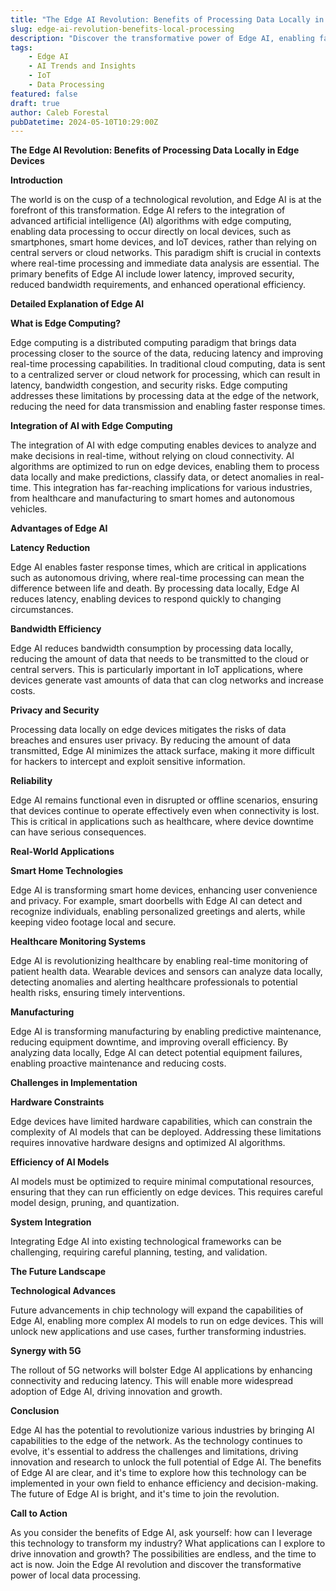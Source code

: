 ```yaml
---
title: "The Edge AI Revolution: Benefits of Processing Data Locally in Edge Devices"
slug: edge-ai-revolution-benefits-local-processing
description: "Discover the transformative power of Edge AI, enabling faster, more secure, and more efficient data processing at the edge of the network."
tags: 
    - Edge AI 
    - AI Trends and Insights 
    - IoT 
    - Data Processing
featured: false
draft: true
author: Caleb Forestal
pubDatetime: 2024-05-10T10:29:00Z
---
```


**The Edge AI Revolution: Benefits of Processing Data Locally in Edge Devices**

**Introduction**

The world is on the cusp of a technological revolution, and Edge AI is at the forefront of this transformation. Edge AI refers to the integration of advanced artificial intelligence (AI) algorithms with edge computing, enabling data processing to occur directly on local devices, such as smartphones, smart home devices, and IoT devices, rather than relying on central servers or cloud networks. This paradigm shift is crucial in contexts where real-time processing and immediate data analysis are essential. The primary benefits of Edge AI include lower latency, improved security, reduced bandwidth requirements, and enhanced operational efficiency.

**Detailed Explanation of Edge AI**

**What is Edge Computing?**

Edge computing is a distributed computing paradigm that brings data processing closer to the source of the data, reducing latency and improving real-time processing capabilities. In traditional cloud computing, data is sent to a centralized server or cloud network for processing, which can result in latency, bandwidth congestion, and security risks. Edge computing addresses these limitations by processing data at the edge of the network, reducing the need for data transmission and enabling faster response times.

**Integration of AI with Edge Computing**

The integration of AI with edge computing enables devices to analyze and make decisions in real-time, without relying on cloud connectivity. AI algorithms are optimized to run on edge devices, enabling them to process data locally and make predictions, classify data, or detect anomalies in real-time. This integration has far-reaching implications for various industries, from healthcare and manufacturing to smart homes and autonomous vehicles.

**Advantages of Edge AI**

**Latency Reduction**

Edge AI enables faster response times, which are critical in applications such as autonomous driving, where real-time processing can mean the difference between life and death. By processing data locally, Edge AI reduces latency, enabling devices to respond quickly to changing circumstances.

**Bandwidth Efficiency**

Edge AI reduces bandwidth consumption by processing data locally, reducing the amount of data that needs to be transmitted to the cloud or central servers. This is particularly important in IoT applications, where devices generate vast amounts of data that can clog networks and increase costs.

**Privacy and Security**

Processing data locally on edge devices mitigates the risks of data breaches and ensures user privacy. By reducing the amount of data transmitted, Edge AI minimizes the attack surface, making it more difficult for hackers to intercept and exploit sensitive information.

**Reliability**

Edge AI remains functional even in disrupted or offline scenarios, ensuring that devices continue to operate effectively even when connectivity is lost. This is critical in applications such as healthcare, where device downtime can have serious consequences.

**Real-World Applications**

**Smart Home Technologies**

Edge AI is transforming smart home devices, enhancing user convenience and privacy. For example, smart doorbells with Edge AI can detect and recognize individuals, enabling personalized greetings and alerts, while keeping video footage local and secure.

**Healthcare Monitoring Systems**

Edge AI is revolutionizing healthcare by enabling real-time monitoring of patient health data. Wearable devices and sensors can analyze data locally, detecting anomalies and alerting healthcare professionals to potential health risks, ensuring timely interventions.

**Manufacturing**

Edge AI is transforming manufacturing by enabling predictive maintenance, reducing equipment downtime, and improving overall efficiency. By analyzing data locally, Edge AI can detect potential equipment failures, enabling proactive maintenance and reducing costs.

**Challenges in Implementation**

**Hardware Constraints**

Edge devices have limited hardware capabilities, which can constrain the complexity of AI models that can be deployed. Addressing these limitations requires innovative hardware designs and optimized AI algorithms.

**Efficiency of AI Models**

AI models must be optimized to require minimal computational resources, ensuring that they can run efficiently on edge devices. This requires careful model design, pruning, and quantization.

**System Integration**

Integrating Edge AI into existing technological frameworks can be challenging, requiring careful planning, testing, and validation.

**The Future Landscape**

**Technological Advances**

Future advancements in chip technology will expand the capabilities of Edge AI, enabling more complex AI models to run on edge devices. This will unlock new applications and use cases, further transforming industries.

**Synergy with 5G**

The rollout of 5G networks will bolster Edge AI applications by enhancing connectivity and reducing latency. This will enable more widespread adoption of Edge AI, driving innovation and growth.

**Conclusion**

Edge AI has the potential to revolutionize various industries by bringing AI capabilities to the edge of the network. As the technology continues to evolve, it's essential to address the challenges and limitations, driving innovation and research to unlock the full potential of Edge AI. The benefits of Edge AI are clear, and it's time to explore how this technology can be implemented in your own field to enhance efficiency and decision-making. The future of Edge AI is bright, and it's time to join the revolution.

**Call to Action**

As you consider the benefits of Edge AI, ask yourself: how can I leverage this technology to transform my industry? What applications can I explore to drive innovation and growth? The possibilities are endless, and the time to act is now. Join the Edge AI revolution and discover the transformative power of local data processing.